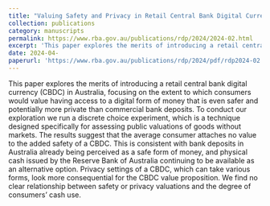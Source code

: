 ```yaml
---
title: "Valuing Safety and Privacy in Retail Central Bank Digital Currency "
collection: publications
category: manuscripts
permalink: https://www.rba.gov.au/publications/rdp/2024/2024-02.html
excerpt: 'This paper explores the merits of introducing a retail central bank digital currency (CBDC) in Australia, focusing on the extent to which consumers would value having access to a digital form of money that is even safer and potentially more private than commercial bank deposits. To conduct our exploration we run a discrete choice experiment, which is a technique designed specifically for assessing public valuations of goods without markets.'
date: 2024-04-
paperurl: 'https://www.rba.gov.au/publications/rdp/2024/pdf/rdp2024-02.pdf'
---
```

This paper explores the merits of introducing a retail central bank digital currency (CBDC) in Australia, focusing on the extent to which consumers would value having access to a digital form of money that is even safer and potentially more private than commercial bank deposits. To conduct our exploration we run a discrete choice experiment, which is a technique designed specifically for assessing public valuations of goods without markets. The results suggest that the average consumer attaches no value to the added safety of a CBDC. This is consistent with bank deposits in Australia already being perceived as a safe form of money, and physical cash issued by the Reserve Bank of Australia continuing to be available as an alternative option. Privacy settings of a CBDC, which can take various forms, look more consequential for the CBDC value proposition. We find no clear relationship between safety or privacy valuations and the degree of consumers’ cash use.